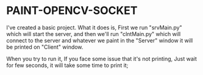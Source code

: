 # PAINT-OPENCV-SOCKET
I've created a basic project. What it does is, First we run "srvMain.py" which will start the server, and then we'll run "clntMain.py" which will connect to the server and whatever we paint in the "Server" window it will be printed on "Client" window.


When you try to run it, If you face some issue that it's not printing, Just wait for few seconds, it will take some time to print it;
